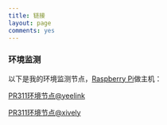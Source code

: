 ```yaml
---
title: 链接
layout: page
comments: yes
---
```


### **环境监测** ###

以下是我的环境监测节点，[Raspberry Pi](http://www.raspberrypi.org/)做主机：

[PR311环境节点@yeelink](http://www.yeelink.net/devices/6692#)  

[PR311环境节点@xively](https://xively.com/feeds/291868862)




